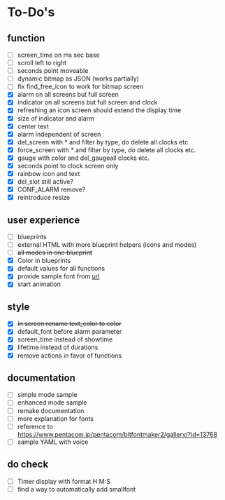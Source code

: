 # To-Do's

## function

- [ ] screen_time on ms sec base
- [ ] scroll left to right
- [ ] seconds point moveable
- [ ] dynamic bitmap as JSON (works partially)
- [ ] fix find_free_icon to work for bitmap screen
- [x] alarm on all screens but full screen
- [x] indicator on all screens but full screen and clock
- [x] refreshing an icon screen should extend the display time
- [x] size of indicator and alarm
- [x] center text
- [x] alarm independent of screen
- [x] del_screen with * and filter by type, do delete all clocks etc.
- [x] force_screen with * and filter by type, do delete all clocks etc.
- [x] gauge with color and del_gaugeall clocks etc.
- [x] seconds point to clock screen only
- [x] rainbow icon and text
- [x] del_slot still active?
- [x] CONF_ALARM remove?
- [x] reintroduce resize

## user experience

- [ ] blueprints
- [ ] external HTML with more blueprint helpers (icons and modes)
- [ ] ~~all modes in one blueprint~~
- [x] Color in blueprints
- [x] default values for all functions
- [x] provide sample font from [url](https://www.pentacom.jp/pentacom/bitfontmaker2/)
- [x] start animation

## style

- [x] ~~in screen rename text_color to color~~
- [x] default_font before alarm parameter
- [x] screen_time instead of showtime
- [x] lifetime instead of durations
- [x] remove actions in favor of functions

## documentation

- [ ] simple mode sample
- [ ] enhanced mode sample
- [ ] remake documentation
- [ ] more explanation for fonts
- [ ] reference to https://www.pentacom.jp/pentacom/bitfontmaker2/gallery/?id=13768
- [ ] sample YAML with voice

## do check

- [ ] Timer display with format H:M:S
- [ ] find a way to automatically add smallfont
